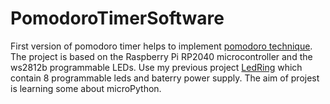 # PomodoroTimerSoftware
 
First version of pomodoro timer helps to implement [pomodoro technique](https://en.wikipedia.org/wiki/Pomodoro_Technique).
The project is based on the Raspberry Pi RP2040 microcontroller and the ws2812b programmable LEDs.
Use my previous project [LedRing](https://github.com/MiCyg/LedRing) which contain 8 programmable leds and baterry power supply.
The aim of projest is learning some about microPython. 

